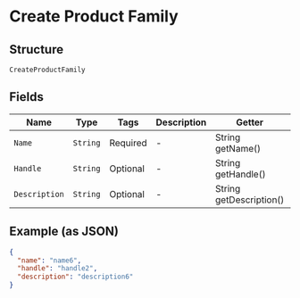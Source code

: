 
# Create Product Family

## Structure

`CreateProductFamily`

## Fields

| Name | Type | Tags | Description | Getter | Setter |
|  --- | --- | --- | --- | --- | --- |
| `Name` | `String` | Required | - | String getName() | setName(String name) |
| `Handle` | `String` | Optional | - | String getHandle() | setHandle(String handle) |
| `Description` | `String` | Optional | - | String getDescription() | setDescription(String description) |

## Example (as JSON)

```json
{
  "name": "name6",
  "handle": "handle2",
  "description": "description6"
}
```


